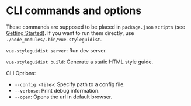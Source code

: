 # CLI commands and options

These commands are supposed to be placed in `package.json` `scripts` (see [Getting Started](GettingStarted.md)). If you want to run them directly, use `./node_modules/.bin/vue-styleguidist`.

`vue-styleguidist server`: Run dev server.

`vue-styleguidist build`: Generate a static HTML style guide.

CLI Options:

* `--config <file>`: Specify path to a config file.
* `--verbose`: Print debug information.
* `--open`: Opens the url in default browser.

